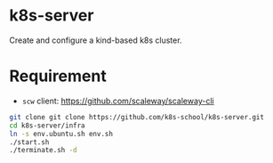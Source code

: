 # k8s-server

Create and configure a kind-based k8s cluster.

# Requirement

- `scw` client: https://github.com/scaleway/scaleway-cli

```bash
git clone git clone https://github.com/k8s-school/k8s-server.git
cd k8s-server/infra
ln -s env.ubuntu.sh env.sh
./start.sh
./terminate.sh -d
```
